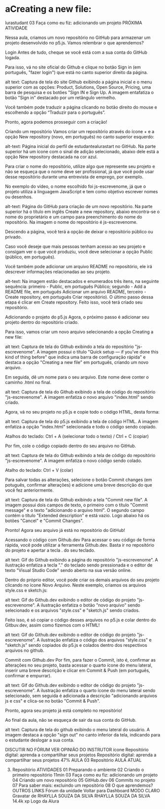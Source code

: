 # aCreating a new file:

lurastudant
03
Faça como eu fiz: adicionando um projeto
PRÓXIMA ATIVIDADE

Nessa aula, criamos um novo repositório no GitHub para armazenar um projeto desenvolvido no p5.js. Vamos relembrar o que aprendemos?

Login
Antes de tudo, cheque se você está com a sua conta do GitHub logada.

Para isso, vá no site oficial do Github e clique no botão Sign in (em português, "fazer login") que está no canto superior direito da página.

alt text: Captura de tela do site Github exibindo a página inicial e o menu superior com as opções: Product, Solutions, Open Source, Pricing, uma barra de pesquisa e os botões "Sign IN e Sign Up. A imagem entafatiza o botão "Sign in" destacado por um retângulo vermelho.

Você também pode traduzir a página clicando no botão direito do mouse e escolhendo a opção “Traduzir para o português”.

Pronto, agora podemos prosseguir com a criação!

Criando um repositório
Vamos criar um repositório através do ícone + e a opção New repository (novo, em português) no canto superior esquerdo:

alt-text: Página inicial do perfil de estudantealurastart no GitHub. Na parte superior há um ícone com o sinal de adição selecionado, abaixo dele está a opção New repository destacada na cor azul.

Para criar o nome do repositório, utilize algo que represente seu projeto e não se esqueça que o nome deve ser profissional, já que você pode usar desse repositório durante uma entrevista de emprego, por exemplo.

No exemplo do vídeo, o nome escolhido foi js-escrevenome, já que o projeto utiliza a linguagem JavaScript e tem como objetivo escrever nomes ou desenhos.

alt-text: Página do GitHub para criação de um novo repositório. Na parte superior há o título em inglês Create a new repository, abaixo encontra-se o nome do proprietário e um campo para preenchimento do nome do repositório. Na imagem o nome do repositório é js-escrevenome.

Descendo a página, você terá a opção de deixar o repositório público ou privado.

Caso você deseje que mais pessoas tenham acesso ao seu projeto e consigam ver o que você produziu, você deve selecionar a opção Public (público, em português).

Você também pode adicionar um arquivo README no repositório, ele irá descrever informações relacionadas ao seu projeto.

alt-text: Na imagem estão destacados e enumerados três itens, na seguinte sequência: primeiro - Public, em português Público; segundo - Add a README file, em português Adicionar um arquivo README, terceiro - Create repository, em português Criar repositório).
O último passo dessa etapa é clicar em Create repository. Feito isso, você terá criado seu repositório.

Adicionando o projeto do p5.js
Agora, o próximo passo é adicionar seu projeto dentro do repositório criado.

Para isso, vamos criar um novo arquivo selecionando a opção Creating a new file:

alt text: Captura de tela do Github exibindo a tela do repositório "js-escrevenome". A imagem possui o título "Quick setup — if you’ve done this kind of thing before" que indica uma barra de configuração rápida" e destaca a opção "Creating a new file" em português, criando um novo arquivo.

Em seguida, dê um nome para o seu arquivo. Este nome deve conter o caminho .html no final.

alt text: Captura de tela do Github exibindo a tela de código do repositório "js-escrevenome". A imagem enfatiza o novo arquivo "index.html" sendo criado.

Agora, vá no seu projeto no p5.js e copie todo o código HTML, desta forma:

alt text: Captura de tela do p5.js exibindo a tela de código HTML. A imagem enfatiza a opção "index.html" selecionada e todo o código sendo copiado.

Atalhos do teclado: Ctrl + A (selecionar todo o texto) / Ctrl + C (copiar)

Por fim, cole o código copiado dentro do seu arquivo no GitHub.

alt text: Captura de tela do Github exibindo a tela de código do repositório "js-escrevenome". A imagem enfatiza o novo código sendo colado.

Atalho do teclado: Ctrl + V (colar)

Para salvar todas as alterações, selecione o botão Commit changes (em potuguês, confirmar alterações) e adicione uma breve descrição do que você fez anteriormente.

alt text: Captura de tela do Github exibindo a tela "Commit new file". A imagem possui dois campos de texto, o primeiro com o título "Commit message" e o texto "adicionando o arquivo html". O segundo campo contém o título "Extended description" e está vazio. Logo abaixo há os botões "Cancel" e "Commit Changes".

Pronto! Agora seu arquivo já está no repositório do GitHub!

Acessando o código com Github.dev
Para acessar o seu código de forma rápida, você pode utilizar a ferramenta Github.dev. Basta ir no repositório do projeto e apertar a tecla . do seu teclado.

alt text: Gif do Github exibindo a página do repositório "js-escrevenome". A ilustração enfatiza a tecla "." do teclado sendo pressionada e o editor de texto "Visual Studio Code" sendo aberto na sua versão online.

Dentro do próprio editor, você pode criar os demais arquivos do seu projeto clicando no ícone Novo Arquivo. Neste exemplo, criamos os arquivos style.css e sketch.js:

alt text: Gif do Github.dev exibindo o editor de código do projeto "js-escrevenome". A ilustração enfatiza o botão "novo arquivo" sendo selecionado e os arquivos "style.css" e "sketch.js" sendo criados.

Feito isso, é só copiar o código desses arquivos no p5.js e colar dentro do Gitbuv.dev, assim como fizemos com o HTML!

alt text: Gif do Github.dev exibindo o editor de código do projeto "js-escrevenome". A ilustração enfatiza o código dos arquivos "style.css" e "sketch.js" sendo copiados do p5.js e colados dentro dos respectivos arquivos no github.

Commit com Github.dev
Por fim, para fazer o Commit, isto é, confirmar as alterações no seu projeto, basta acessar o quarto ícone do menu lateral, inserir uma breve descrição e clicar em Commit & Push (em português, confirmar e empurrar).

alt text: Gif do Github.dev exibindo o editor de código do projeto "js-escrevenome". A ilustração enfatiza o quarto ícone do menu lateral sendo selecionado, sem seguida é adicionada a descrição "adicionando arquivos js e css" e clica-se no botão "Commit & Push".

Pronto, agora seu projeto já está completo no repositório!

Ao final da aula, não se esqueça de sair da sua conta do GitHub.

alt text: Captura de tela do github exibindo o menu lateral do usuário. A imagem destaca a opção "sign out" no canto inferior da tela, indicando para o estudante deslogar a sua conta.

 DISCUTIR NO FÓRUM
VER OPINIÃO DO INSTRUTOR
ícone Repositório digital: aprenda a compartilhar seus projetos Repositório digital: aprenda a compartilhar seus projetos
47% 
AULA
03
 Repositório
 AULA ATUAL

03. Repositório
 ATIVIDADES
01
Preparando o ambiente
02
Criando o primeiro repositório
11min
03
Faça como eu fiz: adicionando um projeto
04
Criando um novo repositório
05
GitHub.dev
06
Commits no projeto
07
Para saber mais: excluindo um repositório
08
O que aprendemos?
 OUTROS LINKS
 Fórum da unidade
Voltar para Dashboard
MODO CLARO
Gravatar de RHAYLLA SOUZA DA SILVA RHAYLLA SOUZA DA SILVA
14.4k xp
Logo da Alura
